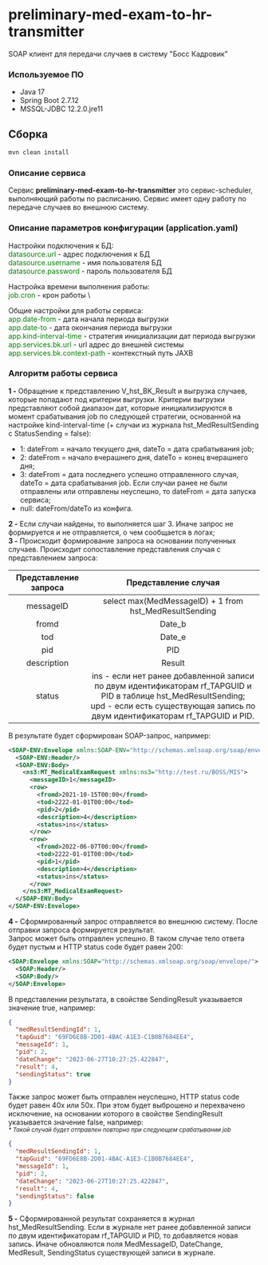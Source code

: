 # preliminary-med-exam-to-hr-transmitter

SOAP клиент для передачи случаев в систему "Босс Кадровик"

### Используемое ПО
- Java 17
- Spring Boot 2.7.12
- MSSQL-JDBC 12.2.0.jre11

## Сборка
```sh
mvn clean install 
```

### Описание сервиса
Сервис **preliminary-med-exam-to-hr-transmitter** это сервис-scheduler, выполняющий работы по расписанию. 
Сервис имеет одну работу по передаче случаев во внешнюю систему.

### Описание параметров конфигурации (application.yaml)
Настройки подключения к БД: \
<span style="color:green;">datasource.url</span> - адрес подключения к БД \
<span style="color:green;">datasource.username</span> - имя пользователя БД \
<span style="color:green;">datasource.password</span> - пароль пользователя БД

Настройка времени выполнения работы: \
<span style="color:green;">job.cron</span> - крон работы \

Общие настройки для работы сервиса: \
<span style="color:green;">app.date-from</span> - дата начала периода выгрузки \
<span style="color:green;">app.date-to</span> - дата окончания периода выгрузки \
<span style="color:green;">app.kind-interval-time</span> - стратегия инициализации дат периода выгрузки \
<span style="color:green;">app.services.bk.url</span> - url адрес до внешней системы \
<span style="color:green;">app.services.bk.context-path</span> - контекстный путь JAXB

### Алгоритм работы сервиса
**1 -** Обращение к представлению V_hst_BK_Result и выгрузка случаев, которые попадают под критерии выгрузки.
Критерии выгрузки представляют собой диапазон дат, которые инициализируются в момент срабатывания job
по следующей стратегии, основанной на настройке kind-interval-time (+ случаи из журнала hst_MedResultSending с StatusSending = false):
- 1: dateFrom = начало текущего дня, dateTo = дата срабатывания job;
- 2: dateFrom = начало вчерашнего дня, dateTo = конец вчерашнего дня;
- 3: dateFrom = дата последнего успешно отправленного случая, dateTo = дата срабатывания job. 
Если случаи ранее не были отправлены или отправлены неуспешно, то dateFrom = дата запуска сервиса;
- null: dateFrom/dateTo из конфига.

**2 -** Если случаи найдены, то выполняется шаг 3. Иначе запрос не формируется и не отправляется, 
о чем сообщается в логах; \
**3 -** Происходит формирование запроса на основании полученных случаев. Происходит сопоставление представления 
случая с представлением запроса:

| Представление запроса |                                                                                        Представление случая                                                                                         |
|:---------------------:|:---------------------------------------------------------------------------------------------------------------------------------------------------------------------------------------------------:|
|       messageID       |                                                                       select max(MedMessageID) + 1 from hst_MedResultSending                                                                        |
|         fromd         |                                                                                               Date_b                                                                                                |
|          tod          |                                                                                               Date_e                                                                                                |
|          pid          |                                                                                                 PID                                                                                                 |
|      description      |                                                                                               Result                                                                                                |
|        status         | ins - если нет ранее добавленной записи по двум идентификаторам rf_TAPGUID и PID в таблице hst_MedResultSending;<br/> upd - если есть существующая запись по двум идентификаторам rf_TAPGUID и PID. |

В результате будет сформирован SOAP-запрос, например:
```xml
<SOAP-ENV:Envelope xmlns:SOAP-ENV="http://schemas.xmlsoap.org/soap/envelope/">
  <SOAP-ENV:Header/>
  <SOAP-ENV:Body>
    <ns3:MT_MedicalExamRequest xmlns:ns3="http://test.ru/BOSS/MIS">
      <messageID>1</messageID>
      <row>
        <fromd>2021-10-15T00:00</fromd>
        <tod>2222-01-01T00:00</tod>
        <pid>2</pid>
        <description>4</description>
        <status>ins</status>
      </row>
      <row>
        <fromd>2022-06-07T00:00</fromd>
        <tod>2222-01-01T00:00</tod>
        <pid>1</pid>
        <description>4</description>
        <status>ins</status>
      </row>
    </ns3:MT_MedicalExamRequest>
  </SOAP-ENV:Body>
</SOAP-ENV:Envelope>
```
**4 -** Сформированный запрос отправляется во внешнюю систему. После отправки запроса формируется результат. \
Запрос может быть отправлен успешно. В таком случае тело ответа будет пустым и HTTP status code будет равен 200:
```xml
<SOAP:Envelope xmlns:SOAP="http://schemas.xmlsoap.org/soap/envelope/">
  <SOAP:Header/>
  <SOAP:Body/>
</SOAP:Envelope>
```
В представлении результата, в свойстве SendingResult указывается значение true, например:
```json
{
  "medResultSendingId": 1,
  "tapGuid": "69FD6E8B-2D01-4BAC-A1E3-C1B0B7684EE4",
  "messageId": 1,
  "pid": 2,
  "dateChange": "2023-06-27T10:27:25.422847",
  "result": 4,
  "sendingStatus": true
}
```
Также запрос может быть отправлен неуспешно, HTTP status code будет равен 40x или 50x. При этом будет выброшено и 
перехвачено исключение, на основании которого в свойстве SendingResult указывается значение false, например: \
<sub>_* Такой случай будет отправлен повторно при следующем срабатывании job_</sub>
```json
{
  "medResultSendingId": 1,
  "tapGuid": "69FD6E8B-2D01-4BAC-A1E3-C1B0B7684EE4",
  "messageId": 1,
  "pid": 2,
  "dateChange": "2023-06-27T10:27:25.422847",
  "result": 4,
  "sendingStatus": false
}
```

**5 -** Сформированной результат сохраняется в журнал hst_MedResultSending. Если в журнале нет ранее 
добавленной записи по двум идентификаторам rf_TAPGUID и PID, то добавляется новая запись. Иначе
обновляются поля MedMessageID, DateChange, MedResult, SendingStatus существующей записи в журнале.
